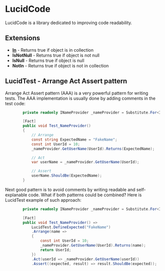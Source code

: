# LucidCode

LucidCode is a library dedicated to improving code readability.

## Extensions

* **[In](in.md)** - Returns true if object is in collection
* **IsNotNull** - Returns true if object is not null
* **IsNull** - Returns true if object is null
* **NotIn** - Returns true if object is not in collection

## LucidTest - Arrange Act Assert pattern

Arrange Act Assert pattern (AAA) is a very powerful pattern for writing tests. The AAA implementation is usually done by adding comments in the test code:

```csharp
        private readonly INameProvider _nameProvider = Substitute.For<INameProvider>();

        [Fact]
        public void Test_NameProvider()
        {
            // Arrange
            const string ExpectedName = "FakeName";
            const int UserId = 10;
            _nameProvider.GetUserName(UserId).Returns(ExpectedName);

            // Act
            var userName = _nameProvider.GetUserName(UserId);

            // Assert
            userName.ShouldBe(ExpectedName);
        }
```

Next good pattern is to avoid comments by writing readable and self-explanable code. What if both patterns could be combined? Here is LucidTest example of such approach:

```csharp
        private readonly INameProvider _nameProvider = Substitute.For<INameProvider>();

        [Fact]
        public void Test_NameProvider() =>
            LucidTest.DefineExpected("FakeName")
            .Arrange(name =>
            {
                const int UserId = 10;
                _nameProvider.GetUserName(UserId).Returns(name);
                return UserId;
            })
            .Act(userId => _nameProvider.GetUserName(userId))
            .Assert((expected, result) => result.ShouldBe(expected));
```
